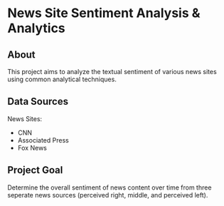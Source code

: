 # News Site Sentiment Analysis & Analytics

## About

This project aims to analyze the textual sentiment of various news sites using common analytical techniques.

## Data Sources

News Sites:

- CNN
- Associated Press
- Fox News

## Project Goal

Determine the overall sentiment of news content over time from three seperate news sources (perceived right, middle, and perceived left).
